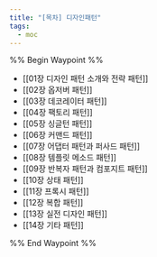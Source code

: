 ```yaml
---
title: "[목차] 디자인패턴"
tags:
  - moc
---
```

%% Begin Waypoint %%
- [[01장 디자인 패턴 소개와 전략 패턴]]
- [[02장 옵저버 패턴]]
- [[03장 데코레이터 패턴]]
- [[04장 팩토리 패턴]]
- [[05장 싱글턴 패턴]]
- [[06장 커맨드 패턴]]
- [[07장 어댑터 패턴과 퍼사드 패턴]]
- [[08장 템플릿 메소드 패턴]]
- [[09장 반복자 패턴과 컴포지트 패턴]]
- [[10장 상태 패턴]]
- [[11장 프록시 패턴]]
- [[12장 복합 패턴]]
- [[13장 실전 디자인 패턴]]
- [[14장 기타 패턴]]

%% End Waypoint %%